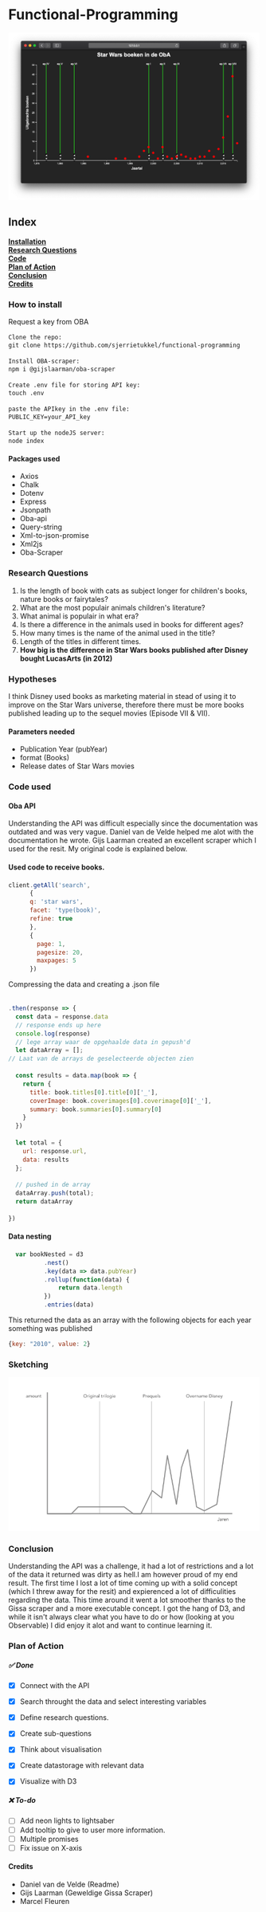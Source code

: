 # Functional-Programming
![Final Product](images/final_product.png)

## Index

**[Installation](#How-to-install)**<br>
**[Research Questions](#Research-questions)**<br>
**[Code](#code-used)**<br>
**[Plan of Action](#plan-of-action)**<br>
**[Conclusion](#conclusion)**<br>
**[Credits](#credits)**<br>


### How to install

Request a key from OBA

```
Clone the repo:
git clone https://github.com/sjerrietukkel/functional-programming

Install OBA-scraper:
npm i @gijslaarman/oba-scraper

Create .env file for storing API key:
touch .env

paste the APIkey in the .env file:
PUBLIC_KEY=your_API_key

Start up the nodeJS server:
node index
```

#### Packages used
* Axios
* Chalk
* Dotenv
* Express
* Jsonpath
* Oba-api
* Query-string
* Xml-to-json-promise
* Xml2js
* Oba-Scraper

### Research Questions

1. Is the length of book with cats as subject longer for children's books, nature books or fairytales?
2. What are the most populair animals children's literature?
3. What animal is populair in what era?
4. Is there a difference in the animals used in books for different ages?
5. How many times is the name of the animal used in the title?
6. Length of the titles in different times.
7. **How big is the difference in Star Wars books published after Disney bought LucasArts (in 2012)**



### Hypotheses
I think Disney used books as marketing material in stead of using it to improve on the Star Wars universe, therefore there must be more books published leading up to the sequel movies (Episode VII & VII). 

#### Parameters needed

* Publication Year (pubYear)
* format (Books)
* Release dates of Star Wars movies

### Code used

#### Oba API
Understanding the API was difficult especially since the documentation was outdated and was very vague. Daniel van de Velde helped me alot with the documentation he wrote. Gijs Laarman created an excellent scraper which I used for the resit. My original code is explained below. 


#### Used code to receive books.
```js
client.getAll('search',
      {
      q: 'star wars',
      facet: 'type(book)',
      refine: true
      },
      {
        page: 1,
        pagesize: 20,
        maxpages: 5
      })
```      
Compressing the data and creating a .json file
```js

.then(response => {
  const data = response.data
  // response ends up here
  console.log(response)
  // lege array waar de opgehaalde data in gepush'd
  let dataArray = [];
// Laat van de arrays de geselecteerde objecten zien 
  
  const results = data.map(book => {
    return {
      title: book.titles[0].title[0]['_'],
      coverImage: book.coverimages[0].coverimage[0]['_'],
      summary: book.summaries[0].summary[0]
    }
  })

  let total = {
    url: response.url, 
    data: results
  };

  // pushed in de array
  dataArray.push(total);
  return dataArray
  
})
```

#### Data nesting 

```js
  var bookNested = d3
          .nest()
          .key(data => data.pubYear)
          .rollup(function(data) {
              return data.length
          })
          .entries(data) 
```
This returned the data as an array with the following objects for each year something was published
```js
{key: "2010", value: 2}
```
 
### Sketching
![sketch](images/sketch_d3.png)

### Conclusion 
Understanding the API was a challenge, it had a lot of restrictions and a lot of the data it returned was dirty as hell.I am however proud of my end result. The first time I lost a lot of time coming up with a solid concept (which I threw away for the resit) and expierenced a lot of difficulities regarding the data. This time around it went a lot smoother thanks to the Gissa scraper and a more executable concept. 
I got the hang of D3, and while it isn't always clear what you have to do or how (looking at you Observable) I did enjoy it alot and want to continue learning it. 

### Plan of Action

##### ✅ Done

- [x] Connect with the API
- [x] Search throught the data and select interesting variables
- [x] Define research questions.
- [x] Create sub-questions
- [x] Think about visualisation
- [x] Create datastorage with relevant data
- [x] Visualize with D3


##### ❌ To-do 
- [ ] Add neon lights to lightsaber
- [ ] Add tooltip to give to user more information.
- [ ] Multiple promises
- [ ] Fix issue on X-axis 

#### Credits
* Daniel van de Velde (Readme)
* Gijs Laarman (Geweldige Gissa Scraper)
* Marcel Fleuren